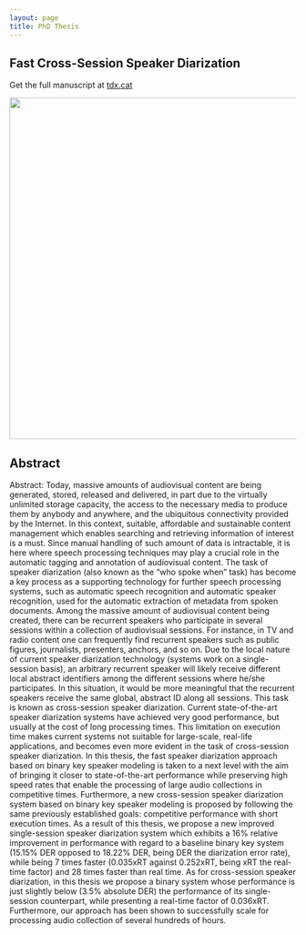 ```yaml
---
layout: page
title: PhD Thesis
---
```

## Fast Cross-Session Speaker Diarization
Get the full manuscript at [tdx.cat](http://www.tdx.cat/handle/10803/309290)

<img src='{{ "/images/KBMTrainingNew.png" | relative_url }}' width="600" />


## Abstract
Abstract: Today, massive amounts of audiovisual content are being generated, stored, released and delivered, in part due to the virtually unlimited storage capacity, the access to the necessary media to produce them by anybody and anywhere, and the ubiquitous connectivity provided by the Internet. In this context, suitable, affordable and sustainable content management which enables searching and retrieving information of interest is a must. Since manual handling of such amount of data is intractable, it is here where speech processing techniques may play a crucial role in the automatic tagging and annotation of audiovisual content. The task of speaker diarization (also known as the “who spoke when” task) has become a key process as a supporting technology for further speech processing systems, such as automatic speech recognition and automatic speaker recognition, used for the automatic extraction of metadata from spoken documents. Among the massive amount of audiovisual content being created, there can be recurrent speakers who participate in several sessions within a collection of audiovisual sessions. For instance, in TV and radio content one can frequently find recurrent speakers such as public figures, journalists, presenters, anchors, and so on. Due to the local nature of current speaker diarization technology (systems work on a single-session basis), an arbitrary recurrent speaker will likely receive different local abstract identifiers among the different sessions where he/she participates. In this situation, it would be more meaningful that the recurrent speakers receive the same global, abstract ID along all sessions. This task is known as cross-session speaker diarization. Current state-of-the-art speaker diarization systems have achieved very good performance, but usually at the cost of long processing times. This limitation on execution time makes current systems not suitable for large-scale, real-life applications, and becomes even more evident in the task of cross-session speaker diarization. In this thesis, the fast speaker diarization approach based on binary key speaker modeling is taken to a next level with the aim of bringing it closer to state-of-the-art performance while preserving high speed rates that enable the processing of large audio collections in competitive times. Furthermore, a new cross-session speaker diarization system based on binary key speaker modeling is proposed by following the same previously established goals: competitive performance with short execution times. As a result of this thesis, we propose a new improved single-session speaker diarization system which exhibits a 16% relative improvement in performance with regard to a baseline binary key system (15.15% DER opposed to 18.22% DER, being DER the diarization error rate), while being 7 times faster (0.035xRT against 0.252xRT, being xRT the real-time factor) and 28 times faster than real time. As for cross-session speaker diarization, in this thesis we propose a binary system whose performance is just slightly below (3.5% absolute DER) the performance of its single-session counterpart, while presenting a real-time factor of 0.036xRT. Furthermore, our approach has been shown to successfully scale for processing audio collection of several hundreds of hours.


